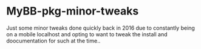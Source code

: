 # MyBB-pkg-minor-tweaks

Just some minor tweaks done quickly back in 2016
due to constantly being on a mobile localhost and opting to want to tweak the install and doocumentation for such at the time.. 
